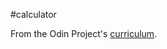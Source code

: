 #calculator

From the Odin Project's [curriculum](https://www.theodinproject.com/lessons/calculator).